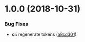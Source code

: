 # 1.0.0 (2018-10-31)


### Bug Fixes

* **ci:** regenerate tokens ([a8cd301](https://github.com/EndemolShineGroup/generator-serverless-nodejs-ts.git/commit/a8cd301))
